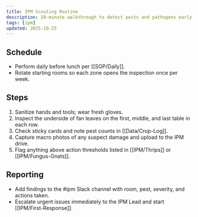 ```yaml
---
title: IPM Scouting Routine
description: 20-minute walkthrough to detect pests and pathogens early.
tags: [ipm]
updated: 2025-10-25
---
```


## Schedule
- Perform daily before lunch per [[SOP/Daily]].
- Rotate starting rooms so each zone opens the inspection once per week.

## Steps
1. Sanitize hands and tools; wear fresh gloves.
2. Inspect the underside of fan leaves on the first, middle, and last table in each row.
3. Check sticky cards and note pest counts in [[Data/Crop-Log]].
4. Capture macro photos of any suspect damage and upload to the IPM drive.
5. Flag anything above action thresholds listed in [[IPM/Thrips]] or [[IPM/Fungus-Gnats]].

## Reporting
- Add findings to the #ipm Slack channel with room, pest, severity, and actions taken.
- Escalate urgent issues immediately to the IPM Lead and start [[IPM/First-Response]].
